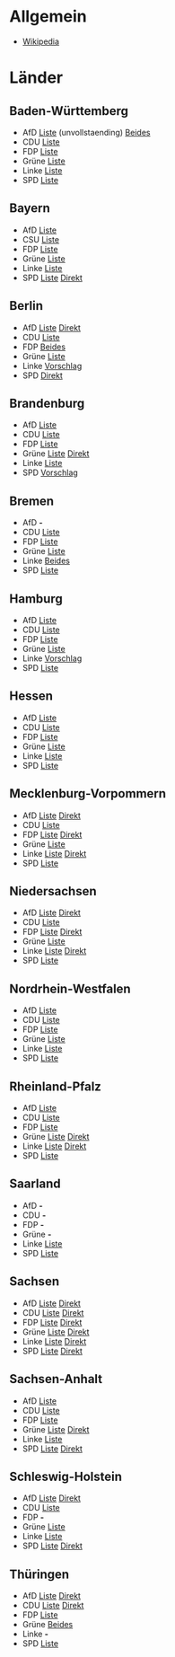 # Allgemein

* [Wikipedia](https://de.wikipedia.org/wiki/Bundestagswahl_2017#Kanzler-_und_Spitzenkandidaten)

# Länder

## Baden-Württemberg

* AfD [Liste](http://www.swr.de/swraktuell/bw/afd-landesparteitag-in-kehl-weidel-wird-spitzenkandidatin-der-afd-bw/-/id=1622/did=18516492/nid=1622/svjpl3/) (unvollstaending) [Beides](https://afd-bw.de/btw-kandidaten)
* CDU [Liste](https://www.cdu-bw.de/uploads/media/2017-03-25-Ergebnisse-LVV.pdf) 
* FDP [Liste](https://fdp-bw.de/docs/Landesliste_zur_BTW_2017.pdf)
* Grüne [Liste](https://www.gruene-bw.de/wahlen/bundestagswahl/landesliste-fuer-den-bundestag/)
* Linke [Liste](http://www.die-linke-bw.de/nc/politik/presse/detail/zurueck/aktuelles/artikel/riexinger-und-haensel-sind-spitzenduo-zur-bundestagswahl/)
* SPD [Liste](https://www.spd-bw.de/dl/Ergebnis_Landesliste_BTW_20171.pdf)

## Bayern

* AfD [Liste](https://www.afdbayern.de/wahl-weitere-listenplaetze-in-greding-am-06-05-und-07-05-fuer-den-bundestag/)
* CSU [Liste](http://www.csu.de/common/download/BTW2017liste.pdf)
* FDP [Liste](https://fdp-bayern.de/pressemitteilung/top-10-der-fdp-landesliste-zur-bundestagswahl/)
* Grüne [Liste](https://gruene-bayern.de/landesliste/)
* Linke [Liste](http://www.dielinke-muc.de/?p=5291)
* SPD [Liste](https://bayernspd.de/news/bundestagswahl-2017-florian-pronold-spitzenkandidat-der-bayernspd/) [Direkt](https://bayernspd.de/workspace/media/static/lvv-kandidatinnenvorstellung-2-58480af7ea4e8.pdf)

## Berlin

* AfD [Liste](http://afd.berlin/unsere-bundestagskandidaten/) [Direkt](http://afd.berlin/das-sind-unsere-direktkandidaten/)
* CDU [Liste](http://cdu.berlin/lokal_1_1_271_Kandidatinnen-und-Kandidaten-fuer-die-Bundestagswahl.html)
* FDP [Beides](https://www.fdp-berlin.de/wahlen/kandidaten/)
* Grüne [Liste](https://gruene.berlin/pressemitteilung/berliner-gruene-waehlen-landesliste-zur-bundestagswahl-2017)
* Linke [Vorschlag](http://www.die-linke-berlin.de/die_linke/parteitage/6_landesparteitag/lvv_bt_wahl_2017/vorschlag/)
* SPD [Direkt](https://www.spd.berlin/wahl2017/)

## Brandenburg

* AfD [Liste](http://www.afd-brandenburg.de/afd-brandenburg-waehlt-landesliste/)
* CDU [Liste](http://www.brandenburg-cdu.de/index.php?ka=7&ska=94&idn=36)
* FDP [Liste](http://partei.fdp-brandenburg.de/wcsite.php?wc_b=1253)
* Grüne [Liste](https://gruene-brandenburg.de/bundestagswahl/landesliste/) [Direkt](https://gruene-brandenburg.de/bundestagswahl/direktkandidaten/)
* Linke [Liste](http://www.dielinke-brandenburg.de/vvbtw17)
* SPD [Vorschlag](http://www.spd-brandenburg.de/aktuelle-meldungen/termine-und-veranstaltungen/?tx_cal_controller%5Bview%5D=event&tx_cal_controller%5Btype%5D=tx_cal_phpicalendar&tx_cal_controller%5Buid%5D=18162&tx_cal_controller%5Byear%5D=2017&tx_cal_controller%5Bmonth%5D=05&tx_cal_controller%5Bday%5D=20&cHash=3a50ec4c7aed0a767d79063188739f60)

## Bremen

* AfD **-**
* CDU [Liste](http://www.cdu-bremen.de/index.php?ka=1&ska=1&idn=205&nop=1)
* FDP [Liste](http://www.fdp-bremen.de/Personen-Bundestagskandidaten-2017.html)
* Grüne [Liste](http://gruene-bremen.de/partei/presse/volltext-fuer-presse/article/bremer_gruene_ziehen_mit_kirsten_kappert_gonther_in_den_bundestagswahlkampf_2017/)
* Linke [Beides](http://www.dielinke-bremen.de/nc/politik/aktuell/detail/kategorie/landesverband/zurueck/bremennews/artikel/landesliste-und-direktkandidaturen-zur-bundestagswahl-2017-auf/)
* SPD [Liste](http://www.spd-land-bremen.de/Landesliste_der_Bremer_SPD_...html)

## Hamburg

* AfD [Liste](http://www.zeit.de/hamburg/aktuell/2017-03/26/parteien-afd-hamburg-stellt-landesliste-fuer-bundestagswahl-auf-26100005)
* CDU [Liste](https://cduhamburg.de/presse/pressemitteilungen/pm/cdu-hamburg-team-fuer-die-bundestagswahlen-2017-steht-215)
* FDP [Liste](http://www.fdphamburg.de/freie-demokraten-hamburg-waehlen-bundestagskandidaten/)
* Grüne [Liste](https://www.hamburg.gruene.de/pressemitteilungen/26-11-2016/den-wahlkampf-mit-anja-hajduk-und-manuel-sarrazin)
* Linke [Vorschlag](https://www.die-linke-hamburg.de/partei/landesparteitag/5-parteitag/lvv-18-februar-2017.html)
* SPD [Liste](https://www.spd-hamburg.de/parlamente-wahlen/bundestagswahl/landesliste-zur-bundestagswahl-2017/)

## Hessen

* AfD [Liste](http://www.afd-hessen.org/landesparteitag-der-afd-am-5-6-november-hat-die-ersten-16-listenbewerber-fuer-die-bundestagswahl-aufgestellt/)
* CDU [Liste](http://parteitage.cduhessen.de/2017/data/pdf/2017/05/06/5-590dc37e0c4f5.pdf)
* FDP [Liste](http://fdp-hessen.de/unsere-kandidaten-zur-bundestagswahl-2017/)
* Grüne [Liste](http://webcache.googleusercontent.com/search?q=cache:NQiPzxBk5zcJ:www.gruene-hessen.de/partei/files/2017/01/Landesliste-Landesmitgliederversammlung-2016-Gie%25C3%259Fen.pdf+&cd=1&hl=de&ct=clnk&gl=de&client=firefox-b)
* Linke [Liste](https://die-linke-hessen.de/site/%C3%BCber-uns/landesparteitage/vertreter_innenversammlung-2017.html)
* SPD [Liste](https://assets01.hessenspd.net/docs/doc_69285_2017424164126.pdf)

## Mecklenburg-Vorpommern

* AfD [Liste](http://www.afd-mv.de/afd-mecklenburg-vorpommern-waehlt-bundestagsliste/) [Direkt](http://www.afd-mv.de/btw-2017/unsere-direktkandidaten-2/)
* CDU [Liste](https://www.cdu-mecklenburg-vorpommern.de/aktuelles/news/details/news/landesliste-zur-bundestagswahl-am-24-september-2017-beschlossen/?tx_news_pi1%5Bcontroller%5D=News&tx_news_pi1%5Baction%5D=detail&cHash=5c16fbc684043096641f37eb4979d982)
* FDP [Liste](https://www.fdp-mv.de/wahl-2017/listenkandidaten-btw-17/) [Direkt](https://www.fdp-mv.de/wahl-2017/direktkandidaten-btw-17/)
* Grüne [Liste](https://gruene-mv.de/start/news-detail/article/buendnisgruene_waehlen_claudia_mueller_als_spitzenkandidatin/)
* Linke [Liste](https://www.originalsozial.de/wahl_2017/bundestagswahl_2017/landesliste/) [Direkt](https://www.originalsozial.de/wahl_2017/bundestagswahl_2017/direktwahlkreise/)
* SPD [Liste](http://spd-mvp.de/aktuelles/meldungen/2017/372360.php)

## Niedersachsen

* AfD [Liste](http://afd-niedersachsen.de/landesliste-der-afd-niedersachsen) [Direkt](http://afd-niedersachsen.de/politik/afd-direktkandidaten-in-niedersachsen-zur-bundestagswahl-2017)
* CDU [Liste](http://cdu-niedersachsen.de/wp-content/uploads/2017/05/2017_05_06_LVV_BTW_final.pdf)
* FDP [Liste](http://www.fdp-nds.de/fileadmin/btw-17/Listenplaetze-BTW-2017.pdf) [Direkt](http://www.fdp-nds.de/fileadmin/btw-17/Kandidaten/Wahlkreiskandidaten-BTW-2017.pdf)
* Grüne [Liste](http://www.gruene-niedersachsen.de/service/presse/artikel/article/spitzenduo-zur-bundestagswahl-julia-verlinden-und-juergen-trittin.html?cHash=037ede12ab79459c504f8c235c77cf54)
* Linke [Liste](http://www.dielinke-nds.de/wahlen/bundestagswahl_2017/landesliste_zur_bundestagswahl_2017/) [Direkt](http://www.dielinke-nds.de/wahlen/bundestagswahl_2017/direktkandidaturen/)
* SPD [Liste](https://www.spdnds.de/wp-content/uploads/sites/77/2017/05/BTWX2017XSPDXNiedersachsen.pdf)

## Nordrhein-Westfalen

* AfD [Liste](https://afd.nrw/aktuelles/2017/03/die-afd-nrw-hat-ihre-naechsten-bundestags-listenkandidaten-gewaehlt/)
* CDU [Liste](https://www.cdu-nrw.de/sites/default/files/media/docs/2017-02-18_landesliste_cdu_nrw_btw2017.pdf)
* FDP [Liste](https://www.fdp.nrw/kandidaten-zur-bundestagswahl)
* Grüne [Liste](https://gruene-nrw.de/presse/gruene-nrw-waehlen-starkes-team-fuer-den-bundestag/)
* Linke [Liste](http://www.dielinke-nrw.de/partei/landesparteitage/guetersloh_45_maerz_2017/die_gewaehlte_liste/)
* SPD [Liste](https://www.nrwspd.de/2017/03/25/die-nrw-landesliste-steht/)

## Rheinland-Pfalz

* AfD [Liste](http://afd-suedwestpfalz.de/2017/03/05/afd-rheinland-pfalz-landesliste-der-bundestagkandidaten-steht/)
* CDU [Liste](https://www.cdurlp.de/kandidatenbtw17)
* FDP [Liste](http://www.fdp-rlp.de/file/717/download?token=QIhGaL_U)
* Grüne [Liste](https://gruene-rlp.de/gruene-rlp.de/bundestagswahl/landesliste/) [Direkt](https://gruene-rlp.de/gruene-rlp.de/bundestagswahl/direktkandidatinnen/)
* Linke [Liste](http://www.dielinke-rhlp.de/wahlen/landesliste/) [Direkt](http://www.dielinke-rhlp.de/wahlen/direktkandidierende/)
* SPD [Liste](https://www.spd-rlp.de/web/2017/04/starke-landesliste-gewaehlt/)

## Saarland

* AfD **-**
* CDU **-**
* FDP **-**
* Grüne **-**
* Linke [Liste](http://www.dielinke-saar.de/nc/politik/aktuelles/#c24499)
* SPD [Liste](https://www.spd-saar.de/aktuelles/1103-2/)

## Sachsen

* AfD [Liste](http://www.afdsachsen.de/landesparteitag/kandidaten-listenplatz-btw.html) [Direkt](http://www.afdsachsen.de/download/sachsen-aktuell/2016/sonderausgabe-04-2016.pdf)
* CDU [Liste](http://www.cdu-sachsen.de/inhalte/1056393/landesliste/index.html) [Direkt](http://www.cdu-sachsen.de/inhalte/1056392/direktkandidaten/index.html)
* FDP [Liste](https://www.fdp-sachsen.de/wp-content/uploads/2017/04/Landesliste-der-FDP-Sachsen-zur-Bundestagswahl-2017.pdf) [Direkt](https://www.fdp-sachsen.de/kandidaten_uebersicht/kandidaten-bundestagswahl-2017/)
* Grüne [Liste](http://www.gruene-sachsen.de/wahlen/btw2017/landesliste/) [Direkt](http://www.gruene-sachsen.de/wahlen/btw2017/direktkandidatinnen/)
* Linke [Liste](https://www.dielinke-sachsen.de/wahlen/bundestagswahl-2017/landesliste/) [Direkt](https://www.dielinke-sachsen.de/wahlen/bundestagswahl-2017/direktkandidatinnen/)
* SPD [Liste](http://www.spd-sachsen.de/landeswahlkonferenz-der-spd-sachsen-waehlt-liste-zur-bundestagswahl/) [Direkt](http://www.spd-sachsen.de/bundestagswahl-2017/)

## Sachsen-Anhalt

* AfD [Liste](http://www.mdr.de/sachsen-anhalt/landespolitik/afd-listenparteitag-karsamstag-100.html)
* CDU [Liste](http://www.cdulsa.de/fileadmin/upload/bilder/2015/osl/Ergebnisse_Landesvertreterversammlung_14_11_2015_.pdf)
* FDP [Liste](http://www.fdp-lsa.de/bundestagswahl/)
* Grüne [Liste](http://www.gruene-lsa.de/bundestagswahl/listenkandidatinnen/) [Direkt](http://www.gruene-lsa.de/bundestagswahl/direktkandidatinnen/)
* Linke [Liste](http://www.dielinke-sachsen-anhalt.de/nc/suche/detail/zurueck/suche/artikel/landesliste-zur-bundestagswahl-gewaehlt/)
* SPD [Liste](http://www.spd-sachsen-anhalt.de/index.php/btw-2017/80-landesliste-btw17) [Direkt](http://www.spd-sachsen-anhalt.de/index.php/btw-2017)

## Schleswig-Holstein

* AfD [Liste](http://www.afd-schleswig-holstein.de/index.php/listenkandidaten-2) [Direkt](http://www.afd-schleswig-holstein.de/index.php/direktkandidaten-zur-btw2017)
* CDU [Liste](http://www.cdu-sh.de/sites/www.cdu-sh.de/files/downloads/beschluss_landesliste_zur_bundestagswahl.pdf)
* FDP **-**
* Grüne [Liste](https://sh-gruene.de/unser-team-fuer-berlin)
* Linke [Liste](https://www.linke-sh.de/partei/landesparteitage/landesvertreterinnenversammlung-bundestagswahl-2017/)
* SPD [Liste](https://www.spd-schleswig-holstein.de/wp-content/uploads/2017/01/SPD-Landesliste-zur-Bundestagswahl.pdf) [Direkt](https://www.spd-schleswig-holstein.de/wp-content/uploads/2017/01/%C3%9Cbersicht-KandidatInnen-Landesliste-BTW-.pdf)

## Thüringen

* AfD [Liste](http://afd-thueringen.de/listenkandidaten/) [Direkt](http://afd-thueringen.de/direktkandidaten/)
* CDU [Liste](http://www.cdu-thueringen.de/inhalte/2/aktuelles/161650/landesliste-der-cdu-thueringen-steht-fest/index.html) [Direkt](http://www.cdu-thueringen.de/inhalte/2/aktuelles/159160/cdu-direktkandidaten-fuer-die-bundestagswahl-stehen-fest/index.html)
* FDP [Liste](http://www.fdp-thueringen.de/news/9248-thomas_kemmerich_fuehrt_die_kandidatenliste_der_thueringer_fdp_an.html)
* Grüne [Beides](https://gruene-thueringen.de/pressemitteilung/bundestagswahl-wahlkreis-und-listenkandidatinnen-von-b%C3%BCndnis-90die-gr%C3%BCnen)
* Linke **-**
* SPD [Liste](http://www.spd-thueringen.de/meldungen/spd-legt-landesliste-fuer-die-bundestagswahl-fest/)
